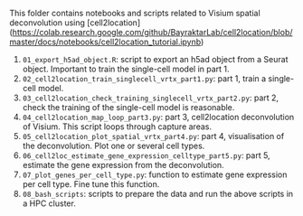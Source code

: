 This folder contains notebooks and scripts related to Visium spatial deconvolution using [cell2location] (https://colab.research.google.com/github/BayraktarLab/cell2location/blob/master/docs/notebooks/cell2location_tutorial.ipynb) 


1) `01_export_h5ad_object.R`: script to export an h5ad object from a Seurat object. Important to train the single-cell model in part 1.
2) `02_cell2location_train_singlecell_vrtx_part1.py`: part 1, train a single-cell model.
3) `03_cell2location_check_training_singlecell_vrtx_part2.py`: part 2, check the training of the single-cell model is reasonable.
4) `04_cell2location_map_loop_part3.py`: part 3, cell2location deconvolution of Visium. This script loops through capture areas.
5) `05_cell2location_plot_spatial_vrtx_part4.py`: part 4, visualisation of the deconvolution. Plot one or several cell types.
6) `06_cell2loc_estimate_gene_expression_celltype_part5.py`: part 5, estimate the gene expression from the deconvolution.
7) `07_plot_genes_per_cell_type.py`: function to estimate gene expression per cell type. Fine tune this function.
8) `08_bash_scripts`: scripts to prepare the data and run the above scripts in a HPC cluster. 

